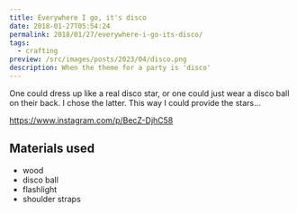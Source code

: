 ```yaml
---
title: Everywhere I go, it's disco
date: 2018-01-27T05:54:24
permalink: 2018/01/27/everywhere-i-go-its-disco/
tags:
  - crafting
preview: /src/images/posts/2023/04/disco.png
description: When the theme for a party is 'disco'
---
```


One could dress up like a real disco star, or one could just wear a disco ball on their back. I chose the latter. This way I could provide the stars...

<https://www.instagram.com/p/BecZ-DjhC58>

## Materials used

- wood
- disco ball
- flashlight
- shoulder straps
